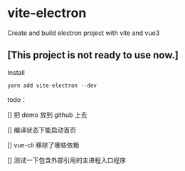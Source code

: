 # vite-electron

Create and build electron project with vite and vue3

## [This project is not ready to use now.]

Install

`yarn add vite-electron --dev`

todo：

[] 把 demo 放到 github 上去

[] 编译状态下能启动首页

[] vue-cli 移除了哪些依赖

[] 测试一下包含外部引用的主进程入口程序
